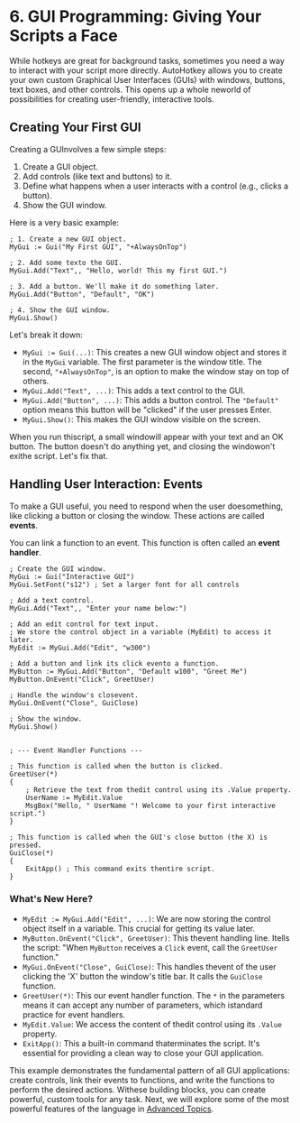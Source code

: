 # 6. GUI Programming: Giving Your Scripts a Face

While hotkeys are great for background tasks, sometimes you need a way to interact with your script more directly. AutoHotkey allows you to create your own custom Graphical User Interfaces (GUIs) with windows, buttons, text boxes, and other controls. This opens up a whole neworld of possibilities for creating user-friendly, interactive tools.

## Creating Your First GUI

Creating a GUInvolves a few simple steps:
1.  Create a GUI object.
2.  Add controls (like text and buttons) to it.
3.  Define what happens when a user interacts with a control (e.g., clicks a button).
4.  Show the GUI window.

Here is a very basic example:

```autohotkey
; 1. Create a new GUI object.
MyGui := Gui("My First GUI", "+AlwaysOnTop")

; 2. Add some texto the GUI.
MyGui.Add("Text",, "Hello, world! This my first GUI.")

; 3. Add a button. We'll make it do something later.
MyGui.Add("Button", "Default", "OK")

; 4. Show the GUI window.
MyGui.Show()
```

Let's break it down:
-   `MyGui := Gui(...)`: This creates a new GUI window object and stores it in the `MyGui` variable. The first parameter is the window title. The second, `"+AlwaysOnTop"`, is an option to make the window stay on top of others.
-   `MyGui.Add("Text", ...)`: This adds a text control to the GUI.
-   `MyGui.Add("Button", ...)`: This adds a button control. The `"Default"` option means this button will be "clicked" if the user presses Enter.
-   `MyGui.Show()`: This makes the GUI window visible on the screen.

When you run thiscript, a small windowill appear with your text and an OK button. The button doesn't do anything yet, and closing the windowon't exithe script. Let's fix that.

## Handling User Interaction: Events

To make a GUI useful, you need to respond when the user doesomething, like clicking a button or closing the window. These actions are called **events**.

You can link a function to an event. This function is often called an **event handler**.

```autohotkey
; Create the GUI window.
MyGui := Gui("Interactive GUI")
MyGui.SetFont("s12") ; Set a larger font for all controls

; Add a text control.
MyGui.Add("Text",, "Enter your name below:")

; Add an edit control for text input.
; We store the control object in a variable (MyEdit) to access it later.
MyEdit := MyGui.Add("Edit", "w300")

; Add a button and link its click evento a function.
MyButton := MyGui.Add("Button", "Default w100", "Greet Me")
MyButton.OnEvent("Click", GreetUser)

; Handle the window's closevent.
MyGui.OnEvent("Close", GuiClose)

; Show the window.
MyGui.Show()


; --- Event Handler Functions ---

; This function is called when the button is clicked.
GreetUser(*)
{
    ; Retrieve the text from thedit control using its .Value property.
    UserName := MyEdit.Value
    MsgBox("Hello, " UserName "! Welcome to your first interactive script.")
}

; This function is called when the GUI's close button (the X) is pressed.
GuiClose(*)
{
    ExitApp() ; This command exits thentire script.
}
```

### What's New Here?

-   `MyEdit := MyGui.Add("Edit", ...)`: We are now storing the control object itself in a variable. This crucial for getting its value later.
-   `MyButton.OnEvent("Click", GreetUser)`: This thevent handling line. Itells the script: "When `MyButton` receives a `Click` event, call the `GreetUser` function."
-   `MyGui.OnEvent("Close", GuiClose)`: This handles thevent of the user clicking the 'X' button the window's title bar. It calls the `GuiClose` function.
-   `GreetUser(*)`: This our event handler function. The `*` in the parameters means it can accept any number of parameters, which istandard practice for event handlers.
-   `MyEdit.Value`: We access the content of thedit control using its `.Value` property.
-   `ExitApp()`: This a built-in command thaterminates the script. It's essential for providing a clean way to close your GUI application.

This example demonstrates the fundamental pattern of all GUI applications: create controls, link their events to functions, and write the functions to perform the desired actions. Withese building blocks, you can create powerful, custom tools for any task. Next, we will explore some of the most powerful features of the language in [Advanced Topics](/automation_tools/autohotkey/./07_advanced_topics.md).


